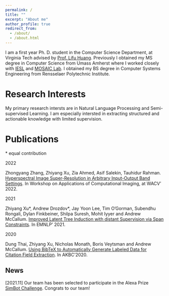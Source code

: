 ```yaml
---
permalink: /
title: ""
excerpt: "About me"
author_profile: true
redirect_from: 
  - /about/
  - /about.html
---
```


I am a first year Ph. D. student in the Computer Science Department, at Virginia Tech advised by [Prof. Lifu Huang](https://wilburone.github.io/). Previously I obtained my MS degree in Computer Science from Umass Amherst where I worked closely with [IESL](http://www.iesl.cs.umass.edu/) and [MOSAIC Lab](https://mosaic.cs.umass.edu/). I obtained my BS degree in Computer Systems Engineering from Rensselaer Polytechnic Institute.

Research Interests
======
My primary research intersts are in Natural Language Processing and Semi-supervised Learning. I am especially intersted in extracting structured and actionable knowledge with limited supervision.

Publications
======
\* equal contribution

2022

Zhongyang Zhang, Zhiyang Xu, Zia Ahmed, Asif Salekin, Tauhidur Rahman. 
[Hyperspectral Image Super-Resolution in Arbitrary Input-Output Band Settings](https://arxiv.org/pdf/2103.10614.pdf). 
In Workshop on Applications of Computational Imaging, at WACV’ 2022.

2021

Zhiyang Xu\*, Andrew Drozdov\*, Jay Yoon Lee, Tim O’Gorman, Subendhu Rongali, Dylan Finkbeiner, Shilpa Suresh, Mohit Iyyer and Andrew McCallum. 
[Improved Latent Tree Induction with distant Supervision via Span Constraints](https://arxiv.org/pdf/2109.05112.pdf). 
In EMNLP’ 2021.

2020

Dung Thai, Zhiyang Xu, Nicholas Monath, Boris Veytsman and Andrew McCallum. 
[Using BibTeX to Automatically Generate Labeled Data for Citation Field Extraction](https://arxiv.org/pdf/2006.05563.pdf). 
In AKBC’2020.

News
------
[2021.11] Our team has been selected to participate in the Alexa Prize [SimBot Challenge](https://www.amazon.science/alexa-prize). Congrats to our team!

<!-- Service
------ -->


